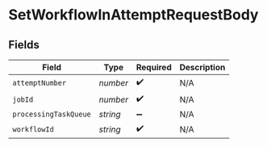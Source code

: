 # SetWorkflowInAttemptRequestBody


## Fields

| Field                 | Type                  | Required              | Description           |
| --------------------- | --------------------- | --------------------- | --------------------- |
| `attemptNumber`       | *number*              | :heavy_check_mark:    | N/A                   |
| `jobId`               | *number*              | :heavy_check_mark:    | N/A                   |
| `processingTaskQueue` | *string*              | :heavy_minus_sign:    | N/A                   |
| `workflowId`          | *string*              | :heavy_check_mark:    | N/A                   |